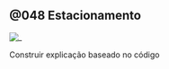 ## @048 Estacionamento

![_](https://github.com/qxcodepoo/arcade/blob/master/base/048/cover.jpg)

Construir explicação baseado no código
